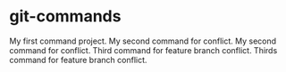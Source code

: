 # git-commands
My first command project.
My second command for conflict.
My second command for conflict.
Third command for feature branch conflict.
Thirds command for feature branch conflict.
